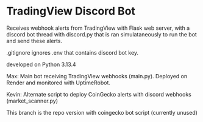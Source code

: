 # TradingView Discord Bot

Receives webhook alerts from TradingView with Flask web server, with a discord bot thread with discord.py that is ran simulataneously to run the bot and send these alerts.

.gitignore ignores .env that contains discord bot key.

developed on Python 3.13.4

Max: Main bot receiving TradingView webhooks (main.py). Deployed on Render and monitored with UptimeRobot.

Kevin: Alternate script to deploy CoinGecko alerts with discord webhooks (market_scanner.py)

This branch is the repo version with coingecko bot script (currently unused)
